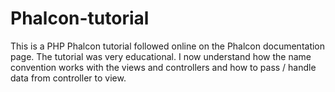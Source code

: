 # Phalcon-tutorial
This is a PHP Phalcon tutorial followed online on the Phalcon documentation page. 
The tutorial was very educational. I now understand how the name convention works with the views and controllers and how to pass / handle data from controller to view.
